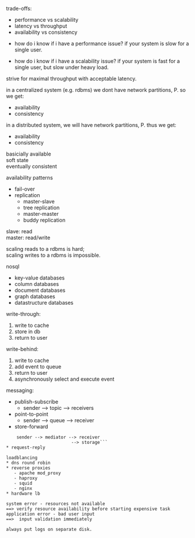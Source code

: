 trade-offs:
* performance vs scalability
* latency vs throughput
* availability vs consistency

- how do i know if i have a performance issue?
if your system is slow for a single user.

- how do i know if i have a scalability issue?
if your system is fast for a single user, but slow under heavy load.

strive for maximal throughput with acceptable latency.

in a centralized system (e.g. rdbms)
we dont have network partitions, P.
so we get:
* availability
* consistency

in a distributed system, we will have network partitions, P.
thus we get:
* availability
* consistency

basicially available  
soft state  
eventually consistent

availability patterns
* fail-over
* replication
    - master-slave
    - tree replication
    - master-master
    - buddy replication

slave: read  
master: read/write

scaling reads to a rdbms is hard;  
scaling writes to a rdbms is impossible.

nosql
* key-value databases
* column databases
* document databases
* graph databases
* datastructure databases

write-through:  
1. write to cache
2. store in db
3. return to user

write-behind:  
1. write to cache  
2. add event to queue  
3. return to user  
4. asynchronously select and execute event  

messaging:  
* publish-subscribe
    - sender --> topic --> receivers
* point-to-point
    - sender --> queue --> receiver
* store-forward
 ```
     sender --> mediator --> receiver
                          --> storage```
* request-reply

loadblancing
* dns round robin
* reverse proxies
    - apache mod_proxy
    - haproxy
    - squid
    - nginx
* hardware lb

system error - resources not available  
==> verify resource availability before starting expensive task  
application error - bad user input  
==>  input validation immediately

always put logs on separate disk.
